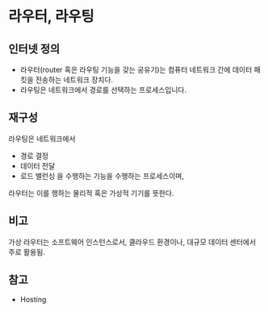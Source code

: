 # 라우터, 라우팅
## 인터넷 정의
- 라우터(router 혹은 라우팅 기능을 갖는 공유기)는 컴퓨터 네트워크 간에 데이터 패킷을 전송하는 네트워크 장치다.
- 라우팅은 네트워크에서 경로를 선택하는 프로세스입니다.

## 재구성
라우팅은 네트워크에서
- 경로 결정
- 데이터 전달
- 로드 밸런싱
을 수행하는 기능을 수행하는 프로세스이며, 

라우터는 이를 행하는 물리적 혹은 가상적 기기를 뜻한다.

## 비고
가상 라우터는 소프트웨어 인스턴스로서, 클라우드 환경이나, 대규모 데이터 센터에서 주로 활용됨.

## 참고
- Hosting